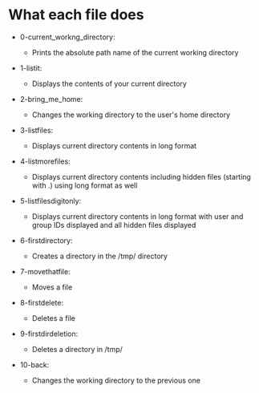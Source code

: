 # What each file does

- 0-current_workng_directory:
	- Prints the absolute path name of the current working directory

- 1-listit:
	- Displays the contents of your current directory

- 2-bring_me_home:
	- Changes the working directory to the user's home directory

- 3-listfiles:
	- Displays current directory contents in long format
- 4-listmorefiles:
	- Displays current directory contents including hidden files (starting with *.*) using long format as well
- 5-listfilesdigitonly:
	- Displays current directory contents in long format with user and group IDs displayed and all hidden files displayed
- 6-firstdirectory:
	- Creates a directory in the /tmp/ directory
- 7-movethatfile:
	- Moves a file
- 8-firstdelete:
	- Deletes a file
- 9-firstdirdeletion:
	- Deletes a directory in /tmp/
- 10-back:
	- Changes the working directory to the previous one
